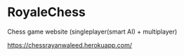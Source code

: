 # RoyaleChess
Chess game website (singleplayer(smart AI) + multiplayer)

https://chessrayanwaleed.herokuapp.com/
